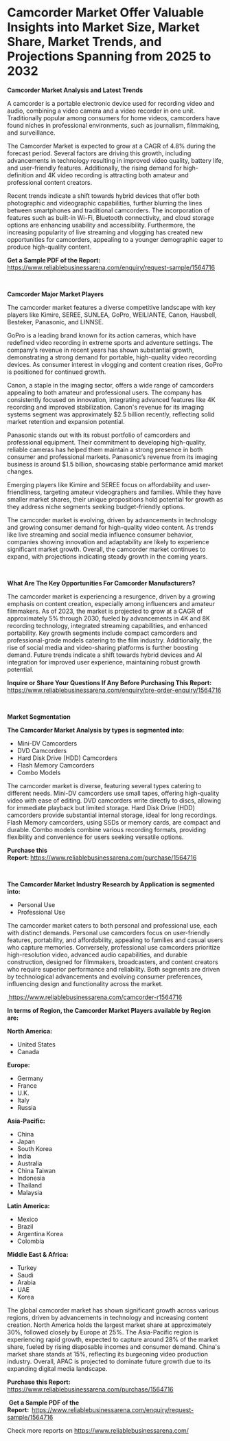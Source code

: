 <p><h1>Camcorder Market Offer Valuable Insights into Market Size, Market Share, Market Trends, and Projections Spanning from 2025 to 2032</h1></p><p><strong>Camcorder Market Analysis and Latest Trends</strong></p>
<p><p>A camcorder is a portable electronic device used for recording video and audio, combining a video camera and a video recorder in one unit. Traditionally popular among consumers for home videos, camcorders have found niches in professional environments, such as journalism, filmmaking, and surveillance.</p><p>The Camcorder Market is expected to grow at a CAGR of 4.8% during the forecast period. Several factors are driving this growth, including advancements in technology resulting in improved video quality, battery life, and user-friendly features. Additionally, the rising demand for high-definition and 4K video recording is attracting both amateur and professional content creators. </p><p>Recent trends indicate a shift towards hybrid devices that offer both photographic and videographic capabilities, further blurring the lines between smartphones and traditional camcorders. The incorporation of features such as built-in Wi-Fi, Bluetooth connectivity, and cloud storage options are enhancing usability and accessibility. Furthermore, the increasing popularity of live streaming and vlogging has created new opportunities for camcorders, appealing to a younger demographic eager to produce high-quality content.</p></p>
<p><strong>Get a Sample PDF of the Report:&nbsp;</strong> <a href="https://www.reliablebusinessarena.com/enquiry/request-sample/1564716?utm_campaign=2106&utm_medium=2&utm_source=Github&utm_content=ia&utm_term=10022025&utm_id=camcorder">https://www.reliablebusinessarena.com/enquiry/request-sample/1564716</a></p>
<p>&nbsp;</p>
<p><strong>Camcorder Major Market Players</strong></p>
<p><p>The camcorder market features a diverse competitive landscape with key players like Kimire, SEREE, SUNLEA, GoPro, WEILIANTE, Canon, Hausbell, Besteker, Panasonic, and LINNSE. </p><p>GoPro is a leading brand known for its action cameras, which have redefined video recording in extreme sports and adventure settings. The company’s revenue in recent years has shown substantial growth, demonstrating a strong demand for portable, high-quality video recording devices. As consumer interest in vlogging and content creation rises, GoPro is positioned for continued growth.</p><p>Canon, a staple in the imaging sector, offers a wide range of camcorders appealing to both amateur and professional users. The company has consistently focused on innovation, integrating advanced features like 4K recording and improved stabilization. Canon's revenue for its imaging systems segment was approximately $2.5 billion recently, reflecting solid market retention and expansion potential.</p><p>Panasonic stands out with its robust portfolio of camcorders and professional equipment. Their commitment to developing high-quality, reliable cameras has helped them maintain a strong presence in both consumer and professional markets. Panasonic’s revenue from its imaging business is around $1.5 billion, showcasing stable performance amid market changes.</p><p>Emerging players like Kimire and SEREE focus on affordability and user-friendliness, targeting amateur videographers and families. While they have smaller market shares, their unique propositions hold potential for growth as they address niche segments seeking budget-friendly options.</p><p>The camcorder market is evolving, driven by advancements in technology and growing consumer demand for high-quality video content. As trends like live streaming and social media influence consumer behavior, companies showing innovation and adaptability are likely to experience significant market growth. Overall, the camcorder market continues to expand, with projections indicating steady growth in the coming years.</p></p>
<p>&nbsp;</p>
<p><strong>What Are The Key Opportunities For Camcorder Manufacturers?</strong></p>
<p><p>The camcorder market is experiencing a resurgence, driven by a growing emphasis on content creation, especially among influencers and amateur filmmakers. As of 2023, the market is projected to grow at a CAGR of approximately 5% through 2030, fueled by advancements in 4K and 8K recording technology, integrated streaming capabilities, and enhanced portability. Key growth segments include compact camcorders and professional-grade models catering to the film industry. Additionally, the rise of social media and video-sharing platforms is further boosting demand. Future trends indicate a shift towards hybrid devices and AI integration for improved user experience, maintaining robust growth potential.</p></p>
<p><strong>Inquire or Share Your Questions If Any Before Purchasing This Report:</strong> <a href="https://www.reliablebusinessarena.com/enquiry/pre-order-enquiry/1564716?utm_campaign=2106&utm_medium=2&utm_source=Github&utm_content=ia&utm_term=10022025&utm_id=camcorder">https://www.reliablebusinessarena.com/enquiry/pre-order-enquiry/1564716</a></p>
<p>&nbsp;</p>
<p><strong>Market Segmentation</strong></p>
<p><strong>The Camcorder Market Analysis by types is segmented into:</strong></p>
<p><ul><li>Mini-DV Camcorders</li><li>DVD Camcorders</li><li>Hard Disk Drive (HDD) Camcorders</li><li>Flash Memory Camcorders</li><li>Combo Models</li></ul></p>
<p><p>The camcorder market is diverse, featuring several types catering to different needs. Mini-DV camcorders use small tapes, offering high-quality video with ease of editing. DVD camcorders write directly to discs, allowing for immediate playback but limited storage. Hard Disk Drive (HDD) camcorders provide substantial internal storage, ideal for long recordings. Flash Memory camcorders, using SSDs or memory cards, are compact and durable. Combo models combine various recording formats, providing flexibility and convenience for users seeking versatile options.</p></p>
<p><strong>Purchase this Report:&nbsp;</strong><a href="https://www.reliablebusinessarena.com/purchase/1564716?utm_campaign=2106&utm_medium=2&utm_source=Github&utm_content=ia&utm_term=10022025&utm_id=camcorder">https://www.reliablebusinessarena.com/purchase/1564716</a></p>
<p>&nbsp;</p>
<p><strong>The Camcorder Market Industry Research by Application is segmented into:</strong></p>
<p><ul><li>Personal Use</li><li>Professional Use</li></ul></p>
<p><p>The camcorder market caters to both personal and professional use, each with distinct demands. Personal use camcorders focus on user-friendly features, portability, and affordability, appealing to families and casual users who capture memories. Conversely, professional use camcorders prioritize high-resolution video, advanced audio capabilities, and durable construction, designed for filmmakers, broadcasters, and content creators who require superior performance and reliability. Both segments are driven by technological advancements and evolving consumer preferences, influencing design and functionality across the market.</p></p>
<p><a href="https://www.reliablebusinessarena.com/camcorder-r1564716?utm_campaign=2106&utm_medium=2&utm_source=Github&utm_content=ia&utm_term=10022025&utm_id=camcorder">&nbsp;https://www.reliablebusinessarena.com/camcorder-r1564716</a></p>
<p><strong>In terms of Region, the Camcorder Market Players available by Region are:</strong></p>
<p>
    <p> <strong> North America: </strong>
        <ul>
            <li>United States</li>
            <li>Canada</li>
        </ul>
        </p> 
    <p> <strong> Europe: </strong>
        <ul>
            <li>Germany</li>
            <li>France</li>
            <li>U.K.</li>
            <li>Italy</li>
            <li>Russia</li>
        </ul>
        </p> 
    <p> <strong> Asia-Pacific: </strong>
        <ul>
            <li>China</li>
            <li>Japan</li>
            <li>South Korea</li>
            <li>India</li>
            <li>Australia</li>
            <li>China Taiwan</li>
            <li>Indonesia</li>
            <li>Thailand</li>
            <li>Malaysia</li>
        </ul>
        </p> 
    <p> <strong> Latin America: </strong>
        <ul>
            <li>Mexico</li>
            <li>Brazil</li>
            <li>Argentina Korea</li>
            <li>Colombia</li>
        </ul>
        </p> 
    <p> <strong> Middle East & Africa: </strong>
        <ul>
            <li>Turkey</li>
            <li>Saudi</li>
            <li>Arabia</li>
            <li>UAE</li>
            <li>Korea</li>
        </ul>
    </p>
    </p>
<p><p>The global camcorder market has shown significant growth across various regions, driven by advancements in technology and increasing content creation. North America holds the largest market share at approximately 30%, followed closely by Europe at 25%. The Asia-Pacific region is experiencing rapid growth, expected to capture around 28% of the market share, fueled by rising disposable incomes and consumer demand. China's market share stands at 15%, reflecting its burgeoning video production industry. Overall, APAC is projected to dominate future growth due to its expanding digital media landscape.</p></p>
<p><strong>Purchase this Report: </strong><a href="https://www.reliablebusinessarena.com/purchase/1564716?utm_campaign=2106&utm_medium=2&utm_source=Github&utm_content=ia&utm_term=10022025&utm_id=camcorder">https://www.reliablebusinessarena.com/purchase/1564716</a></p>
<p>&nbsp;<strong>Get a Sample PDF of the Report:&nbsp;&nbsp;</strong><a href="https://www.reliablebusinessarena.com/enquiry/request-sample/1564716?utm_campaign=2106&utm_medium=2&utm_source=Github&utm_content=ia&utm_term=10022025&utm_id=camcorder">https://www.reliablebusinessarena.com/enquiry/request-sample/1564716</a></p>
<p><strong></strong></p>
<p>Check more reports on <a href="https://www.reliablebusinessarena.com/?utm_campaign=2106&utm_medium=2&utm_source=Github&utm_content=ia&utm_term=10022025&utm_id=camcorder">https://www.reliablebusinessarena.com/</a></p>